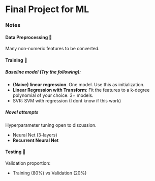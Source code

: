 # Final Project for ML

### Notes

#### Data Preprocessing :rocket:

Many non-numeric features to be converted.

#### Training :rocket:

##### Baseline model (Try the following):

- **(Naive) linear regression**. One model.
Use this as initialization.
- **Linear Regression with Transform**: Fit the features to a k-degree polynomial of your choice.
3+ models.
- SVR: SVM with regression (I dont know if this work)

##### Novel attempts

Hyperparameter tuning open to discussion.

- Neural Net (3-layers)
- **Recurrent Neural Net**


#### Testing :rocket:


Validation proportion: 
- Training (80%) vs Validation (20%)